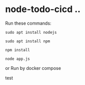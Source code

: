 # node-todo-cicd ..

Run these commands:


`sudo apt install nodejs`


`sudo apt install npm`


`npm install`

`node app.js`

or Run by docker compose

test

